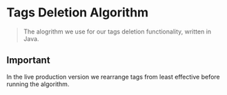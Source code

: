 # Tags Deletion Algorithm

> The alogrithm we use for our tags deletion functionality, written in Java.

## Important

In the live production version we rearrange tags from least effective before running the algorithm.
